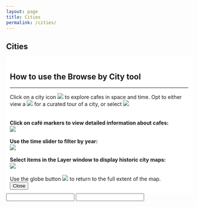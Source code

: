 ```yaml
---
layout: page
title: Cities
permalink: /cities/
---
```

<div class='cities'>
  <!-- <div class='wrapper'> -->
    <h2 class='section-title' id='people-title'>Cities</h2>
    <div id="slide">
      <div style="background-color: white; padding: 10px;">
        <h2 style="font-size: 1.5em;">How to use the Browse by City tool</h2>
        <hr >
        Click on a city icon <img src ="{{site.baseurl}}/images/cities_popup/1.png"> to explore cafes in space and time. Opt to either view a <img src ="{{site.baseurl}}/images/cities_popup/2.png"> for a curated tour of a city, or select <img src ="{{site.baseurl}}/images/cities_popup/3.png">
        <br><br><br>
        <b>Click on café markers to view detailed information about cafes:</b>
        <br>
        <img src ="{{site.baseurl}}/images/cities_popup/4.png">
        <br><br>
        <b>Use the time slider to filter by year:</b>
        <br>
        <img src ="{{site.baseurl}}/images/cities_popup/5.png">
        <br><br>
        <b>Select items in the Layer window to display historic city maps:</b>
        <br>
        <img src ="{{site.baseurl}}/images/cities_popup/6.png">
        <br><br>
        Use the globe button <img src ="{{site.baseurl}}/images/cities_popup/7.png"> to return to the full extent of the map. 
        <br>
        <button class="slide_close">Close</button>
        <br>
      </div>
      <div id="viewDiv"></div>
      <div id="search">
        <div id ="yearRangeContainer">
          <div id="yearRange" name="yearRange">
            <div id="yearRangeLabels">
                  <input type="number" id="startYear" class="sliderLabel" onchange="updateSlider(this)"/>
                <input type="number" id="endYear" class="sliderLabel" onchange="updateSlider(this)"/>
            </div>
          </div>
        </div>
      </div>
    </div>
  <!-- </div> -->
</div>

<!-- [jekyll-organization]: https://github.com/jekyll -->
